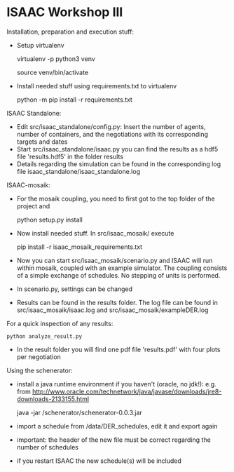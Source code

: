 # ISAAC Workshop III

Installation, preparation and execution stuff:

-   Setup virtualenv

    virtualenv -p python3 venv
    
    source venv/bin/activate

-   Install needed stuff using requirements.txt to virtualenv

    python -m pip install -r requirements.txt

ISAAC Standalone:
-   Edit src/isaac_standalone/config.py:
    Insert the number of agents, number of containers, and the negotiations with its corresponding targets and dates
-   Start src/isaac_standalone/isaac.py
    you can find the results as a hdf5 file 'results.hdf5' in the folder results
-   Details regarding the simulation can be found in the corresponding log file isaac_standalone/isaac_standalone.log 

ISAAC-mosaik:
-   For the mosaik coupling, you need to first got to the top folder of the project and

    python setup.py install
    
-   Now install needed stuff. In src/isaac_mosaik/ execute 

    pip install -r isaac_mosaik_requirements.txt
    
-   Now you can start src/isaac_mosaik/scenario.py and ISAAC will run within mosaik, coupled with an example simulator. 
The coupling consists of a simple exchange of schedules. No stepping of units is performed.
-   In scenario.py, settings can be changed
-   Results can be found in the results folder. The log file can be found in src/isaac_mosaik/isaac.log and src/isaac_mosaik/exampleDER.log

For a quick inspection of any results:

	python analyze_result.py

-   In the result folder you will find one pdf file 'results.pdf' with four plots per negotiation


Using the schenerator:
-   install a java runtime environment if you haven't (oracle, no jdk!):
    e.g. from http://www.oracle.com/technetwork/java/javase/downloads/jre8-downloads-2133155.html

    java -jar <path to isaac-ws2017>/schenerator/schenerator-0.0.3.jar

-   import a schedule from /data/DER_schedules, edit it and export again
-   important: the header of the new file must be correct regarding the number of schedules
-   if you restart ISAAC the new schedule(s) will be included

